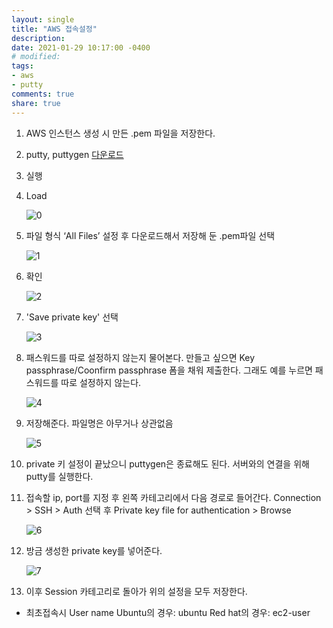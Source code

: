 ```yaml
---
layout: single
title: "AWS 접속설정"
description:
date: 2021-01-29 10:17:00 -0400
# modified: 
tags:
- aws
- putty
comments: true
share: true
---
```


1. AWS 인스턴스 생성 시 만든 .pem 파일을 저장한다.

2. putty, puttygen [다운로드](https://www.puttygen.com/download-puttyputtygen )

3. 실행

4. Load
   
   ![0](https://s01va.github.io/assets/images/2021-01-28-AWS-access-setting/0.png)
   
5. 파일 형식 ‘All Files’ 설정 후 다운로드해서 저장해 둔 .pem파일 선택

   ![1](https://s01va.github.io/assets/images/2021-01-28-AWS-access-setting/1.png)
   

6. 확인

   ![2](https://s01va.github.io/assets/images/2021-01-28-AWS-access-setting/2.png)
   

7. 'Save private key' 선택

   ![3](https://s01va.github.io/assets/images/2021-01-28-AWS-access-setting/3.png)
   

8. 패스워드를 따로 설정하지 않는지 물어본다.
   만들고 싶으면 Key passphrase/Coonfirm passphrase 폼을 채워 제출한다.
   그래도 예를 누르면 패스워드를 따로 설정하지 않는다.

   ![4](https://s01va.github.io/assets/images/2021-01-28-AWS-access-setting/4.png)
   

9. 저장해준다. 파일명은 아무거나 상관없음

   ![5](https://s01va.github.io/assets/images/2021-01-28-AWS-access-setting/5.png)
   

10. private 키 설정이 끝났으니 puttygen은 종료해도 된다.
    서버와의 연결을 위해 putty를 실행한다.

11. 접속할 ip, port를 지정 후 왼쪽 카테고리에서 다음 경로로 들어간다.
    Connection > SSH > Auth 선택 후 Private key file for authentication > Browse

    ![6](https://s01va.github.io/assets/images/2021-01-28-AWS-access-setting/6.png)
    

12. 방금 생성한 private key를 넣어준다.

    ![7](https://s01va.github.io/assets/images/2021-01-28-AWS-access-setting/7.png)
    

13. 이후 Session 카테고리로 돌아가 위의 설정을 모두 저장한다.



- 최초접속시 User name
  Ubuntu의 경우: ubuntu
  Red hat의 경우: ec2-user



